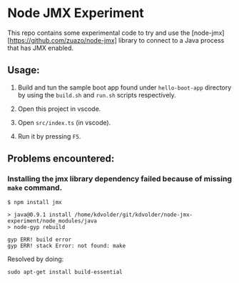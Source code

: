 Node JMX Experiment
===================

This repo contains some experimental code to try and use the
[node-jmx][https://github.com/zuazo/node-jmx] library to
connect to a Java process that has JMX enabled.

Usage:
------

1. Build and tun the sample boot app found under `hello-boot-app` directory by using
the `build.sh` and `run.sh` scripts respectively.

2. Open this project in vscode.

3. Open `src/index.ts` (in vscode).

4. Run it by pressing `F5`.

Problems encountered:
--------------------

### Installing the jmx library dependency failed because of missing `make` command.

```
$ npm install jmx

> java@0.9.1 install /home/kdvolder/git/kdvolder/node-jmx-experiment/node_modules/java
> node-gyp rebuild

gyp ERR! build error
gyp ERR! stack Error: not found: make
```

Resolved by doing:

```
sudo apt-get install build-essential
```


